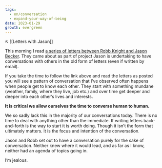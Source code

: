 ```yaml
---
tags:
  - on/conversation
  - expand-your-way-of-being
date: 2023-01-29
growth: evergreen
---
```

↖️ [[Letters with Jason]]

This morning I read [a series of letters between Robb Knight and Jason Becker](https://rknight.me/letters/). They came about as part of project Jason is undertaking to have conversations with others in the old form of letters (even if written by email).

If you take the time to follow the link above and read the letters as posted you will see a pattern of conversation that I’ve observed often happens when people get to know each other. They start with something mundane (weather, family, where they live, job etc.) and over time get deeper and deeper into each other’s lives and interests.

**It is critical we allow ourselves the time to converse human to human.**

We so sadly lack this in the majority of our conversations today. There is no time to deal with anything other than the immediate. If writing letters back-and-forth is the way to start it is worth doing. Though it isn’t the form that ultimately matters. It is the focus and intention of the conversation. 

Jason and Robb set out to have a conversation purely for the sake of conversation. Neither knew where it would lead, and as far as I know, neither had an agenda of topics going in.

I’m jealous.